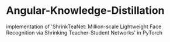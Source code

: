 # Angular-Knowledge-Distillation
implementation of 'ShrinkTeaNet: Million-scale Lightweight Face Recognition via Shrinking Teacher-Student Networks' in PyTorch
